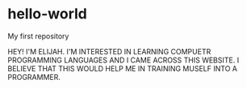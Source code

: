 # hello-world
My first repository

HEY! 
I'M ELIJAH. I'M INTERESTED IN LEARNING COMPUETR PROGRAMMING LANGUAGES AND I CAME ACROSS THIS WEBSITE.
I BELIEVE THAT THIS WOULD HELP ME IN TRAINING MUSELF INTO A PROGRAMMER. 
